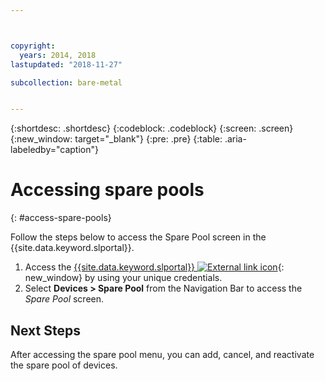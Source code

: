 ```yaml
---



copyright:
  years: 2014, 2018
lastupdated: "2018-11-27"

subcollection: bare-metal


---
```


{:shortdesc: .shortdesc}
{:codeblock: .codeblock}
{:screen: .screen}
{:new_window: target="_blank"}
{:pre: .pre}
{:table: .aria-labeledby="caption"}


# Accessing spare pools
{: #access-spare-pools}

Follow the steps below to access the Spare Pool screen in the {{site.data.keyword.slportal}}.
1. Access the [{{site.data.keyword.slportal}} ![External link icon](../icons/launch-glyph.svg "External link icon")](https://control.softlayer.com/){: new_window} by using your unique credentials.
2. Select **Devices > Spare Pool** from the Navigation Bar to access the *Spare Pool* screen.


## Next Steps
After accessing the spare pool menu, you can add, cancel, and reactivate the spare pool of devices.
